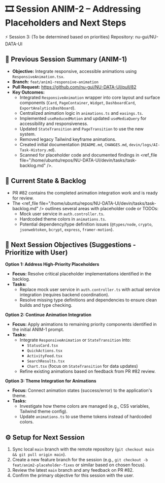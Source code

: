 # 🎞️ Session ANIM-2 – Addressing Placeholders and Next Steps

⚡ Session 3: (To be determined based on priorities)
Repository: nu-gui/NU-DATA-UI

## 🎯 Previous Session Summary (ANIM-1)
- **Objective:** Integrate responsive, accessible animations using `ResponsiveAnimation.tsx`.
- **Branch:** `feat/anim1-responsive-animation`
- **Pull Request:** <https://github.com/nu-gui/NU-DATA-UI/pull/82>
- **Key Outcomes:**
    - Integrated `ResponsiveAnimation` wrapper into core layout and surface components (`Card`, `PageContainer`, `Widget`, `DashboardCard`, `ExportAnalyticsDashboard`).
    - Centralized animation logic in `animations.ts` and `easings.ts`.
    - Implemented `useReducedMotion` and updated `useMediaQuery` for accessibility and responsiveness.
    - Updated `StateTransition` and `PageTransition` to use the new system.
    - Removed legacy Tailwind keyframe animations.
    - Created initial documentation (`README.md`, `CHANGES.md`, `devin/logs/AI-Task-History.md`).
    - Scanned for placeholder code and documented findings in <ref_file file="/home/ubuntu/repos/NU-DATA-UI/devin/tasks/task-backlog.md" />.

## 🧠 Current State & Backlog
- PR #82 contains the completed animation integration work and is ready for review.
- The <ref_file file="/home/ubuntu/repos/NU-DATA-UI/devin/tasks/task-backlog.md" /> outlines several areas with placeholder code or TODOs:
    - Mock user service in `auth.controller.ts`.
    - Hardcoded theme colors in `animations.ts`.
    - Potential dependency/type definition issues (`@types/node`, `crypto`, `jsonwebtoken`, `bcrypt`, `express`, `framer-motion`).

## 🚀 Next Session Objectives (Suggestions - Prioritize with User)

**Option 1: Address High-Priority Placeholders**
- **Focus:** Resolve critical placeholder implementations identified in the backlog.
- **Tasks:**
    - Replace mock user service in `auth.controller.ts` with actual service integration (requires backend coordination).
    - Resolve missing type definitions and dependencies to ensure clean builds and type checking.

**Option 2: Continue Animation Integration**
- **Focus:** Apply animations to remaining priority components identified in the initial ANIM-1 prompt.
- **Tasks:**
    - Integrate `ResponsiveAnimation` or `StateTransition` into:
        - `StatusCard.tsx`
        - `QuickActions.tsx`
        - `ActivityFeed.tsx`
        - `SearchResults.tsx`
        - `Chart.tsx` (focus on `StateTransition` for data updates)
    - Refine existing animations based on feedback from PR #82 review.

**Option 3: Theme Integration for Animations**
- **Focus:** Connect animation states (success/error) to the application's theme.
- **Tasks:**
    - Investigate how theme colors are managed (e.g., CSS variables, Tailwind theme config).
    - Update `animations.ts` to use theme tokens instead of hardcoded colors.

## ⚙️ Setup for Next Session
1.  Sync local `main` branch with the remote repository (`git checkout main && git pull origin main`).
2.  Create a new feature branch for the session (e.g., `git checkout -b feat/anim2-placeholder-fixes` or similar based on chosen focus).
3.  Review the latest `main` branch and any feedback on PR #82.
4.  Confirm the primary objective for this session with the user.
